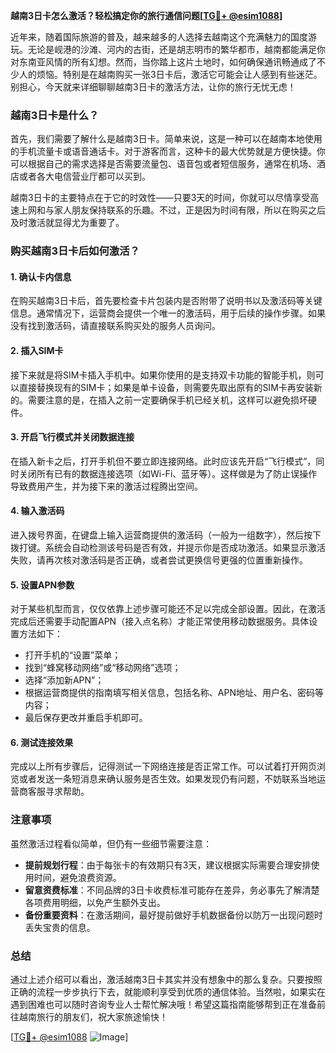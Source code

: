 **越南3日卡怎么激活？轻松搞定你的旅行通信问题[[TG💪+ @esim1088](https://t.me/s/esim1088)]**

近年来，随着国际旅游的普及，越来越多的人选择去越南这个充满魅力的国度游玩。无论是岘港的沙滩、河内的古街，还是胡志明市的繁华都市，越南都能满足你对东南亚风情的所有幻想。然而，当你踏上这片土地时，如何确保通讯畅通成了不少人的烦恼。特别是在越南购买一张3日卡后，激活它可能会让人感到有些迷茫。别担心，今天就来详细聊聊越南3日卡的激活方法，让你的旅行无忧无虑！

### 越南3日卡是什么？

首先，我们需要了解什么是越南3日卡。简单来说，这是一种可以在越南本地使用的手机流量卡或语音通话卡。对于游客而言，这种卡的最大优势就是方便快捷。你可以根据自己的需求选择是否需要流量包、语音包或者短信服务，通常在机场、酒店或者各大电信营业厅都可以买到。

越南3日卡的主要特点在于它的时效性——只要3天的时间，你就可以尽情享受高速上网和与家人朋友保持联系的乐趣。不过，正是因为时间有限，所以在购买之后及时激活就显得尤为重要了。

### 购买越南3日卡后如何激活？

#### 1. 确认卡内信息
在购买越南3日卡后，首先要检查卡片包装内是否附带了说明书以及激活码等关键信息。通常情况下，运营商会提供一个唯一的激活码，用于后续的操作步骤。如果没有找到激活码，请直接联系购买处的服务人员询问。

#### 2. 插入SIM卡
接下来就是将SIM卡插入手机中。如果你使用的是支持双卡功能的智能手机，则可以直接替换现有的SIM卡；如果是单卡设备，则需要先取出原有的SIM卡再安装新的。需要注意的是，在插入之前一定要确保手机已经关机，这样可以避免损坏硬件。

#### 3. 开启飞行模式并关闭数据连接
在插入新卡之后，打开手机但不要立即连接网络。此时应该先开启“飞行模式”，同时关闭所有已有的数据连接选项（如Wi-Fi、蓝牙等）。这样做是为了防止误操作导致费用产生，并为接下来的激活过程腾出空间。

#### 4. 输入激活码
进入拨号界面，在键盘上输入运营商提供的激活码（一般为一组数字），然后按下拨打键。系统会自动检测该号码是否有效，并提示你是否成功激活。如果显示激活失败，请再次核对激活码是否正确，或者尝试更换信号更强的位置重新操作。

#### 5. 设置APN参数
对于某些机型而言，仅仅依靠上述步骤可能还不足以完成全部设置。因此，在激活完成后还需要手动配置APN（接入点名称）才能正常使用移动数据服务。具体设置方法如下：

- 打开手机的“设置”菜单；
- 找到“蜂窝移动网络”或“移动网络”选项；
- 选择“添加新APN”；
- 根据运营商提供的指南填写相关信息，包括名称、APN地址、用户名、密码等内容；
- 最后保存更改并重启手机即可。

#### 6. 测试连接效果
完成以上所有步骤后，记得测试一下网络连接是否正常工作。可以试着打开网页浏览或者发送一条短消息来确认服务是否生效。如果发现仍有问题，不妨联系当地运营商客服寻求帮助。

### 注意事项

虽然激活过程看似简单，但仍有一些细节需要注意：

- **提前规划行程**：由于每张卡的有效期只有3天，建议根据实际需要合理安排使用时间，避免浪费资源。
- **留意资费标准**：不同品牌的3日卡收费标准可能存在差异，务必事先了解清楚各项费用明细，以免产生额外支出。
- **备份重要资料**：在激活期间，最好提前做好手机数据备份以防万一出现问题时丢失宝贵的信息。

### 总结

通过上述介绍可以看出，激活越南3日卡其实并没有想象中的那么复杂。只要按照正确的流程一步步执行下去，就能顺利享受到优质的通信体验。当然啦，如果实在遇到困难也可以随时咨询专业人士帮忙解决哦！希望这篇指南能够帮到正在准备前往越南旅行的朋友们，祝大家旅途愉快！

[[TG💪+ @esim1088](https://t.me/s/esim1088) ![Image](https://i.postimg.cc/4NQfJmqS/Snipaste-2025-05-13-00-14-12.png)]
